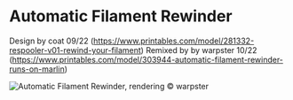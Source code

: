 # Automatic Filament Rewinder 
Design by coat 09/22 (https://www.printables.com/model/281332-respooler-v01-rewind-your-filament)
Remixed by by warpster 10/22 (https://www.printables.com/model/303944-automatic-filament-rewinder-runs-on-marlin)

![Automatic Filament Rewinder, rendering © warpster](https://media.printables.com/media/prints/303944/images/2948892_8fc0fac6-3e9b-40d5-8b64-75251201201f/thumbs/inside/1920x1440/png/rewinder_final.webp)
